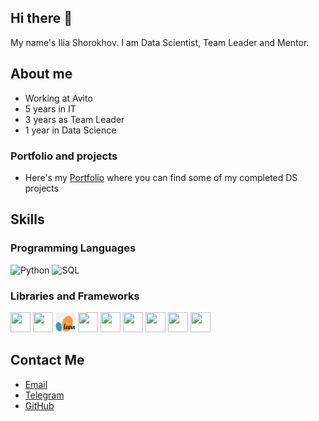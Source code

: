 ## Hi there 👋

My name's Ilia Shorokhov. I am Data Scientist, Team Leader and Mentor. 

## About me
- Working at Avito
- 5 years in IT
- 3 years as Team Leader
- 1 year in Data Science

### Portfolio and projects

- Here's my [Portfolio](https://github.com/iashorokhov/Completed-ML-projects) where you can find some of my completed DS projects

## Skills
### Programming Languages
![Python](https://img.icons8.com/color/48/000000/python.png)
![SQL](https://img.icons8.com/color/48/000000/sql.png) 

### Libraries and Frameworks
<img src="https://cdn.jsdelivr.net/gh/devicons/devicon/icons/pandas/pandas-original.svg" width="32" height="32" /> <img src="https://cdn.jsdelivr.net/gh/devicons/devicon/icons/numpy/numpy-original.svg" width="32" height="32" /> <img src="png-clipart-logo-scikit-learn-python-github-machine-learning-text-orange.png" width="32" height="32" /> <img src="https://cdn.jsdelivr.net/gh/devicons/devicon/icons/matplotlib/matplotlib-original.svg" width="32" height="32" /> <img src="https://cdn.jsdelivr.net/gh/devicons/devicon/icons/pytorch/pytorch-original.svg" width="32" height="32" /> <img src="https://cdn.jsdelivr.net/gh/devicons/devicon/icons/tensorflow/tensorflow-original.svg" width="32" height="32" /> <img src="https://cdn.jsdelivr.net/gh/devicons/devicon/icons/keras/keras-original.svg" width="32" height="32" /> <img src="https://cdn.jsdelivr.net/gh/devicons/devicon/icons/apachespark/apachespark-original.svg" width="32" height="32" /> <img src="https://cdn.jsdelivr.net/gh/devicons/devicon/icons/postgresql/postgresql-original.svg" width="32" height="32" />

## Contact Me
- [Email](mailto:iliashorokhov@yandex.ru)
- [Telegram](https://t.me/iashorokhov)
- [GitHub](https://github.com/iashorokhov)

